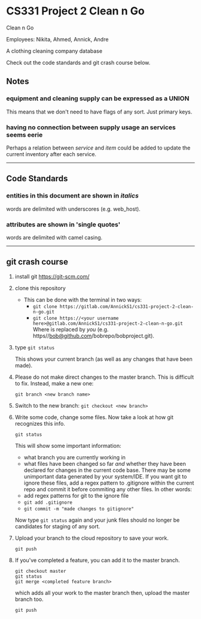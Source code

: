 # CS331 Project 2 Clean n Go

Clean n Go

Employees: Nikita, Ahmed, Annick, Andre

A clothing cleaning company database

Check out the code standards and git crash course below.

## Notes

### equipment and cleaning supply can be expressed as a **UNION**
   This means that we don't need to have flags of any sort. Just
   primary keys.

### having no connection between supply usage an services seems eerie
   Perhaps a relation between _service_ and _item_ could be added
   to update the current inventory after each service.

---

## Code Standards

### entities in this document are shown in _italics_
   words are delimited with underscores (e.g. web_host).

### attributes are shown in 'single quotes'
   words are delimited with camel casing.

---

## git crash course
  1. install git https://git-scm.com/
  2. clone this repository
     - This can be done with the terminal in two ways:
       + `git clone https://gitlab.com/AnnickS1/cs331-project-2-clean-n-go.git`
       + `git clone https://<your username here>@gitlab.com/AnnickS1/cs331-project-2-clean-n-go.git`
          Where **<your username here>** is replaced by *you* (e.g. https//bob@github.com/bobrepo/bobproject.git).
  3. type `git status`

     This shows your current branch (as well as any changes that have been
     made).
  4. Please do not make direct changes to the master branch. 
     This is difficult to fix. Instead, make a new one:

     `git branch <new branch name>`
  5. Switch to the new branch: `git checkout <new branch>`
  6. Write some code, change some files.
     Now take a look at how git recognizes this info.

     `git status`

     This will show some important information:
     + what branch you are currently working in
     + what files have been changed so far *and*
       whether they have been declared for changes
       in the current code base.
     There may be some unimportant data generated
     by your system/IDE. If you want git to ignore
     these files, add a regex pattern to .gitignore
     within the current repo and commit it before
     commiting any other files.
     In other words:
     + add regex patterns for git to the ignore file
     + `git add .gitignore`
     + `git commit -m "made changes to gitignore"`

     Now type `git status` again and your junk files
     should no longer be candidates for staging of
     any sort.
  7. Upload your branch to the cloud repository to
     save your work.

     `git push`
  8. If you've completed a feature, you can add it
     to the master branch.
     ```
     git checkout master
     git status
     git merge <completed feature branch>
     ```
     which adds all your work to the master branch
     then, upload the master branch too.

     `git push`
